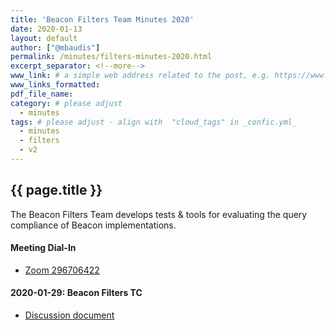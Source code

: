 ```yaml
---
title: 'Beacon Filters Team Minutes 2020'
date: 2020-01-13
layout: default
author: ["@mbaudis"]
permalink: /minutes/filters-minutes-2020.html
excerpt_separator: <!--more-->
www_link: # a simple web address related to the post, e.g. https://www.ga4gh.org
www_links_formatted:
pdf_file_name: 
category: # please adjust
  - minutes
tags: # please adjust - align with  "cloud_tags" in _confic.yml_
  - minutes
  - filters
  - v2
---
```


## {{ page.title }}

The Beacon Filters Team develops tests & tools for evaluating the query 
compliance of Beacon implementations.
 
<!--more-->

#### Meeting Dial-In

* [Zoom 296706422](https://zoom.us/j/296706422)

#### 2020-01-29: Beacon Filters TC

* [Discussion document](https://docs.google.com/document/d/1261e4k8MAD2C7eM98OmMzmB3yUZXYE5Wztei7C2at_k/edit)